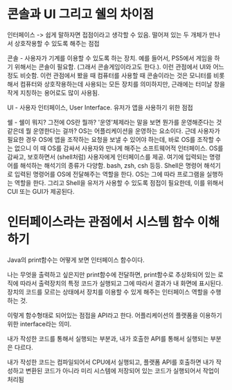 # 콘솔과 UI 그리고 쉘의 차이점

인터페이스 -> 쉽게 말하자면 접점이라고 생각할 수 있음. 떨어져 있는 두 개체가 만나서 상호작용할 수 있도록 해주는 점접

콘솔 - 사용자가 기계를 이용할 수 있도록 하는 장치. 예를 들어서, PS5에서 게임을 하기 위해서는 콘솔이 필요함. (그래서 콘솔게임이라고도 한다.). 이런 관점에서 UI와 어느정도 비슷함. 이런 관점에서 봤을 때 컴퓨터를 사용할 때 콘솔이라는 것은 모니터를 비롯해서 컴퓨터와 상호작용하는데 사용되는 모든 장치를 의미하지만, 근래에는 터미날 창을 작게 지칭하는 용어로도 많이 사용됨.

UI - 사용자 인터페이스, User Interface. 유저가 앱을 사용하기 위한 점접

쉘 - 쉘이 뭐지? 그전에 OS란 뭘까? '운영'체제라는 말을 보면 뭔가를 운영해준다는 것 같은데 뭘 운영한다는 걸까? OS는 어플리케이션을 운영하는 요소이다. 근데 사용자가 필요한 경우 OS에 앱을 조작하는 요청을 보낼 수 있어야 하는데, 바로 OS를 조작할 수는 없으니 이 때 OS를 감싸서 사용자와 만나게 해주는 소프트웨어적 인터페이스. OS를 감싸고, 보호하면서 (shell처럼) 사용자에게 인터페이스를 제공. 여기에 입력되는 명령어를 해석하는 해석기의 종류가 다양함. bash, zsh, csh 등등. Shell은 명령어 해석기로 입력된 명령어를 OS에 전달해주는 역할을 한다. OS는 그에 따라 프로그램을 실행하는 역할을 한다. 그리고 Shell을 유저가 사용할 수 있도록 점접이 필요한데, 이를 위해서 CUI 또는 GUI가 제공된다.

# 인터페이스라는 관점에서 시스템 함수 이해하기

Java의 print함수는 어떻게 보면 인터페이스 함수이다.

나는 무엇을 출력하고 싶은지만 print함수에 전달하면, print함수로 추상화되어 있는 로직에 따라서 출력장치의 특정 코드가 실행되고 그에 따라서 결과가 내 화면에 표시된다. 장치의 코드를 모르는 상태에서 장치를 이용할 수 있게 해주는 인터페이스 역할을 수행하는 것.

이렇게 함수형태로 되어있는 점접을 API라고 한다. 어플리케이션의 플랫폼을 이용하기 위한 interface라는 의미.

내가 작성한 코드를 통해서 실행되는 부분과, 내가 호출한 API를 통해서 실행되는 부분은 다르다.

내가 작성한 코드는 컴파일되어서 CPU에서 실행되고, 플랫폼 API를 호출하면 내가 작성하고 변환된 코드가 아니라 미리 시스템에 저장되어 있는 코드가 실행되어서 작업이 처리됨
